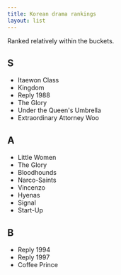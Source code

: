 ```yaml
---
title: Korean drama rankings
layout: list
---
```


Ranked relatively within the buckets.

## S
- Itaewon Class
- Kingdom
- Reply 1988
- The Glory
- Under the Queen's Umbrella
- Extraordinary Attorney Woo

## A
- Little Women
- The Glory
- Bloodhounds
- Narco-Saints
- Vincenzo
- Hyenas
- Signal
- Start-Up

## B
- Reply 1994
- Reply 1997
- Coffee Prince